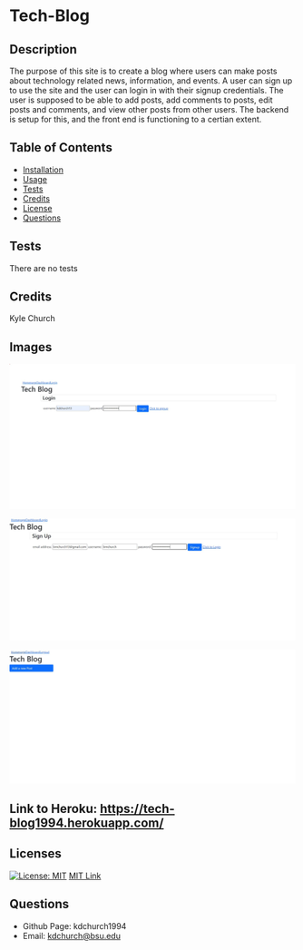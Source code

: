 # Tech-Blog

## Description
  The purpose of this site is to create a blog where users can make posts about technology related news, information, and events. A user can sign up to use the site and the user can login in with their signup credentials. The user is supposed to be able to add posts, add comments to posts, edit posts and comments, and view other posts from other users. The backend is setup for this, and the front end is functioning to a certian extent.  
  
## Table of Contents
  * [Installation](#installation)
  * [Usage](#usage)
  * [Tests](#tests)
  * [Credits](#credits)
  * [License](#licenses)
  * [Questions](#questions)

  ## Tests
  There are no tests
  
  ## Credits
  Kyle Church
  
  ## Images
  ![Alt text](./public/images/Image_of_Login.JPG)
  
  ![Alt text](./public/images/Image_of_Signup_page.JPG)
  
  ![Alt text](./public/images/Image_of_dashboard.JPG)
  
  
  
  ## Link to Heroku:  https://tech-blog1994.herokuapp.com/

  ## Licenses
  
  [![License: MIT](https://img.shields.io/badge/License-MIT-yellow.svg)](https://opensource.org/licences/MIT)
  [MIT Link](https://opensource.org/licenses/MIT)

  ## Questions
  - Github Page: kdchurch1994
  - Email: kdchurch@bsu.edu
